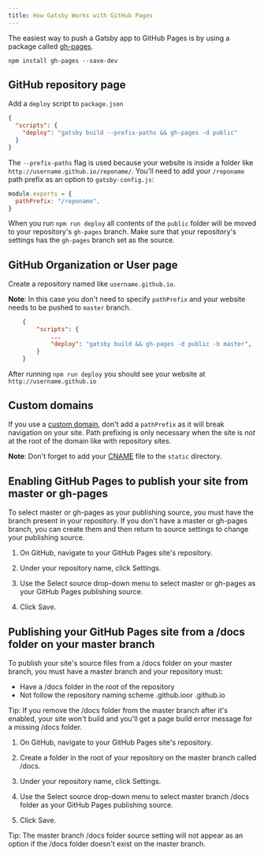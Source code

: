 ```yaml
---
title: How Gatsby Works with GitHub Pages
---
```


The easiest way to push a Gatsby app to GitHub Pages is by using a package called [gh-pages](https://github.com/tschaub/gh-pages).

`npm install gh-pages --save-dev`

## GitHub repository page

Add a `deploy` script to `package.json`

```json:title=package.json
{
  "scripts": {
    "deploy": "gatsby build --prefix-paths && gh-pages -d public"
  }
}
```

The `--prefix-paths` flag is used because your website is inside a folder like `http://username.github.io/reponame/`. You'll need to add your `/reponame` path prefix as an option to `gatsby-config.js`:

```js:title=gatsby-config.js
module.exports = {
  pathPrefix: "/reponame",
}
```

When you run `npm run deploy` all contents of the `public` folder will be moved to your repository's `gh-pages` branch. Make sure that your repository's settings has the `gh-pages` branch set as the source.

## GitHub Organization or User page

Create a repository named like `username.github.io`.

**Note**: In this case you don't need to specify `pathPrefix` and your website needs to be pushed to `master` branch.

```json:title=package.json
    {
        "scripts": {
            ...
            "deploy": "gatsby build && gh-pages -d public -b master",
        }
    }
```

After running `npm run deploy` you should see your website at `http://username.github.io`

## Custom domains

If you use a [custom domain](https://help.github.com/articles/using-a-custom-domain-with-github-pages/), don't add a `pathPrefix` as it will break navigation on your site. Path prefixing is only necessary when the site is _not_ at the root of the domain like with repository sites.

**Note**: Don't forget to add your [CNAME](https://help.github.com/articles/troubleshooting-custom-domains/#github-repository-setup-errors) file to the `static` directory.

## Enabling GitHub Pages to publish your site from master or gh-pages

To select master or gh-pages as your publishing source, you must have the branch present in your repository. If you don't have a master or gh-pages branch, you can create them and then return to source settings to change your publishing source.

1. On GitHub, navigate to your GitHub Pages site's repository.

2. Under your repository name, click Settings.

3. Use the Select source drop-down menu to select master or gh-pages as your GitHub Pages publishing source.

4. Click Save.

## Publishing your GitHub Pages site from a /docs folder on your master branch

To publish your site's source files from a /docs folder on your master branch, you must have a master branch and your repository must:

- Have a /docs folder in the root of the repository
- Not follow the repository naming scheme <username>.github.ioor <orgname>.github.io

Tip: If you remove the /docs folder from the master branch after it's enabled, your site won't build and you'll get a page build error message for a missing /docs folder.

1. On GitHub, navigate to your GitHub Pages site's repository.

2. Create a folder in the root of your repository on the master branch called /docs.

3. Under your repository name, click Settings.

4. Use the Select source drop-down menu to select master branch /docs folder as your GitHub Pages publishing source.

5. Click Save.

Tip: The master branch /docs folder source setting will not appear as an option if the /docs folder doesn't exist on the master branch.
